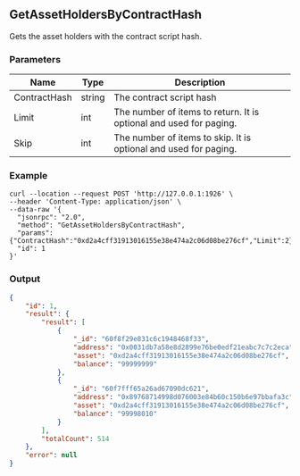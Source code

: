 ## GetAssetHoldersByContractHash


Gets the asset holders with the contract script hash.

### Parameters

| Name         | Type   | Description       |
| ---------------- | -------------- | ------- |
| ContractHash    | string | The contract script hash |
| Limit     | int      | The number of items to return. It is optional and used for paging. |
| Skip |int |The number of items to skip. It is optional and used for paging. |

### Example

```shell
curl --location --request POST 'http://127.0.0.1:1926' \
--header 'Content-Type: application/json' \
--data-raw '{
  "jsonrpc": "2.0",
  "method": "GetAssetHoldersByContractHash",
  "params": {"ContractHash":"0xd2a4cff31913016155e38e474a2c06d08be276cf","Limit":2},
  "id": 1
}'
```

### Output
```json
{
    "id": 1,
    "result": {
        "result": [
            {
                "_id": "60f8f29e831c6c1948468f33",
                "address": "0x0031db7a58e8d2899e76be0edf21eabc7c7c2eca",
                "asset": "0xd2a4cff31913016155e38e474a2c06d08be276cf",
                "balance": "99999999"
            },
            {
                "_id": "60f7fff65a26ad67090dc621",
                "address": "0x89768714998d076003e84b60c150b6e97bbafa3c",
                "asset": "0xd2a4cff31913016155e38e474a2c06d08be276cf",
                "balance": "99998010"
            }
        ],
        "totalCount": 514
    },
    "error": null
}
```



